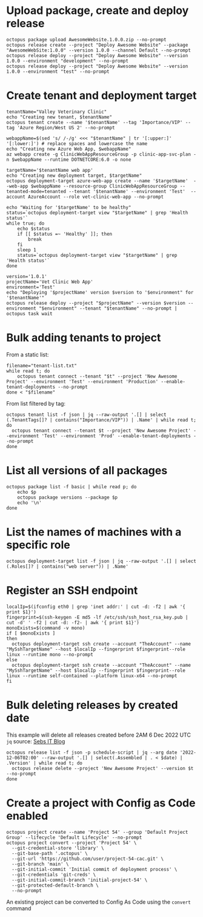 # Upload package, create and deploy release

```
octopus package upload AwesomeWebsite.1.0.0.zip --no-prompt
octopus release create --project "Deploy Awesome Website" --package "AwesomeWebSite:1.0.0" --version 1.0.0 --channel Default --no-prompt
octopus release deploy --project "Deploy Awesome Website" --version 1.0.0 --environment "development" --no-prompt
octopus release deploy --project "Deploy Awesome Website" --version 1.0.0 --environment "test" --no-prompt
```

# Create tenant and deployment target

```
tenantName="Valley Veterinary Clinic"
echo "Creating new tenant, $tenantName"
octopus tenant create --name '$tenantName' --tag 'Importance/VIP' --tag 'Azure Region/West US 2' --no-prompt

webappName=$(sed 's/ /-/g' <<< "$tenantName" | tr '[:upper:]' '[:lower:]') # replace spaces and lowercase the name
echo "Creating new Azure Web App, $webappName"
az webapp create -g ClinicWebAppResourceGroup -p clinic-app-svc-plan -n $webappName --runtime DOTNETCORE:6.0 -o none

targetName='$tenantName web app'
echo "Creating new deployment target, $targetName"
octopus deployment-target azure-web-app create --name '$targetName'  --web-app $webappName --resource-group ClinicWebAppResourceGroup --tenanted-mode=tenanted --tenant '$tenantName' --environment 'Test'  --account AzureAccount --role vet-clinic-web-app --no-prompt

echo "Waiting for '$targetName' to be healthy"
status=`octopus deployment-target view "$targetName" | grep 'Health status'`
while true; do
    echo $status
    if [[ $status =~ 'Healthy' ]]; then
        break
    fi
    sleep 1
    status=`octopus deployment-target view "$targetName" | grep 'Health status'`
done

version='1.0.1'
projectName='Vet Clinic Web App'
environment='Test'
echo "Deploying '$projectName' version $version to '$environment" for '$tenantName'"
octopus release deploy --project "$projectName" --version $version --environment "$environment" --tenant "$tenantName" --no-prompt | octopus task wait
```

# Bulk adding tenants to project

From a static list:

```
filename="tenant-list.txt"
while read t; do
    octopus tenant connect --tenant "$t" --project 'New Awesome Project' --environment 'Test' --environment 'Production' --enable-tenant-deployments --no-prompt
done < "$filename"
```

From list filtered by tag:

```
octopus tenant list -f json | jq --raw-output '.[] | select (.TenantTags[]? | contains("Importance/VIP")) | .Name' | while read t; do
  octopus tenant connect --tenant $t --project 'New Awesome Project' --environment 'Test' --environment 'Prod' --enable-tenant-deployments --no-prompt
done
```

# List all versions of all packages

```
octopus package list -f basic | while read p; do
    echo $p
    octopus package versions --package $p
    echo '\n'
done
```

# List the names of machines with a specific role

```
octopus deployment-target list -f json | jq --raw-output '.[] | select (.Roles[]? | contains("web server")) | .Name'
```

# Register an SSH endpoint

```
localIp=$(ifconfig eth0 | grep 'inet addr:' | cut -d: -f2 | awk '{ print $1}')
fingerprint=$(ssh-keygen -E md5 -lf /etc/ssh/ssh_host_rsa_key.pub | cut -d' ' -f2 | cut -d: -f2- | awk '{ print $1}')
monoExists=$(command -v mono)
if [ $monoExists ]
then
  octopus deployment-target ssh create --account "TheAccount" --name "MySshTargetName" --host $localIp --fingerprint $fingerprint--role linux --runtime mono --no-prompt
else
  octopus deployment-target ssh create --account "TheAccount" --name "MySshTargetName" --host $localIp --fingerprint $fingerprint--role linux --runtime self-contained --platform linux-x64 --no-prompt
fi
```

# Bulk deleting releases by created date

This example will delete all releases created before 2AM 6 Dec 2022 UTC
`jq` source: [Sebs IT Blog](https://megamorf.gitlab.io/cheat-sheets/jq/#select-item-in-time-range)

```
octopus release list -f json -p schedule-script | jq --arg date '2022-12-06T02:00' --raw-output '.[] | select(.Assembled | . < $date) | .Version' | while read t; do
  octopus release delete --project 'New Awesome Project' --version $t --no-prompt
done
```

# Create a project with Config as Code enabled
```
octopus project create --name 'Project 54' --group 'Default Project Group' --lifecycle 'Default Lifecycle' --no-prompt
octopus project convert --project 'Project 54' \
  --git-credential-store 'library' \
  --git-base-path '.octopus' \
  --git-url 'https://github.com/user/project-54-cac.git' \
  --git-branch 'main' \
  --git-initial-commit 'Initial commit of deployment process' \
  --git-credentials 'git-creds' \
  --git-initial-commit-branch 'initial-project-54' \
  --git-protected-default-branch \
  --no-prompt
```

An existing project can be converted to Config As Code using the `convert` command
